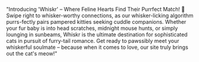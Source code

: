 "Introducing 'Whiskr' – Where Feline Hearts Find Their Purrfect Match! 🐾 Swipe right to whisker-worthy connections, as our whisker-licking algorithm purrs-fectly pairs pampered kitties seeking cuddle companions. Whether your fur baby is into head scratches, midnight mouse hunts, or simply lounging in sunbeams, Whiskr is the ultimate destination for sophisticated cats in pursuit of furry-tail romance. Get ready to pawssibly meet your whiskerful soulmate – because when it comes to love, our site truly brings out the cat's meow!"
